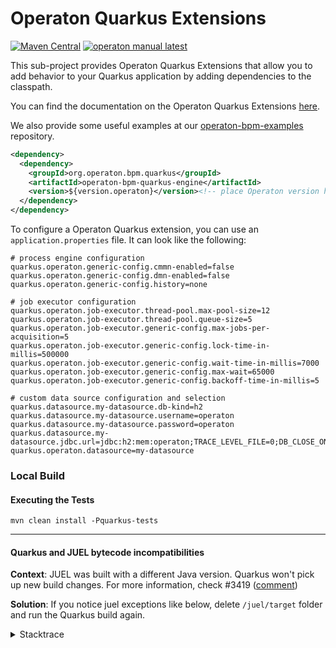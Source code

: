 # Operaton Quarkus Extensions

[![Maven Central](https://maven-badges.herokuapp.com/maven-central/org.operaton.bpm.quarkus/operaton-bpm-quarkus-engine/badge.svg)](https://maven-badges.herokuapp.com/maven-central/org.operaton.bpm.quarkus/operaton-bpm-quarkus-engine) [![operaton manual latest](https://img.shields.io/badge/manual-latest-brown.svg)](https://docs.operaton.org/manual/develop/user-guide/quarkus-integration/)

This sub-project provides Operaton Quarkus Extensions that allow you to add behavior to your Quarkus 
application by adding dependencies to the classpath.

You can find the documentation on the Operaton Quarkus Extensions 
[here](https://docs.operaton.org/docs/documentation/user-guide/quarkus-integration/).

We also provide some useful examples at our 
[operaton-bpm-examples](https://github.com/camunda/camunda-bpm-examples/tree/master/quarkus-extension) repository.

```xml
<dependency>
  <dependency>
    <groupId>org.operaton.bpm.quarkus</groupId>
    <artifactId>operaton-bpm-quarkus-engine</artifactId>
    <version>${version.operaton}</version><!-- place Operaton version here -->
  </dependency>
</dependency>
```

To configure a Operaton Quarkus extension, you can use an `application.properties` file. It
can look like the following:

```properties
# process engine configuration
quarkus.operaton.generic-config.cmmn-enabled=false
quarkus.operaton.generic-config.dmn-enabled=false
quarkus.operaton.generic-config.history=none

# job executor configuration
quarkus.operaton.job-executor.thread-pool.max-pool-size=12
quarkus.operaton.job-executor.thread-pool.queue-size=5
quarkus.operaton.job-executor.generic-config.max-jobs-per-acquisition=5
quarkus.operaton.job-executor.generic-config.lock-time-in-millis=500000
quarkus.operaton.job-executor.generic-config.wait-time-in-millis=7000
quarkus.operaton.job-executor.generic-config.max-wait=65000
quarkus.operaton.job-executor.generic-config.backoff-time-in-millis=5

# custom data source configuration and selection
quarkus.datasource.my-datasource.db-kind=h2
quarkus.datasource.my-datasource.username=operaton
quarkus.datasource.my-datasource.password=operaton
quarkus.datasource.my-datasource.jdbc.url=jdbc:h2:mem:operaton;TRACE_LEVEL_FILE=0;DB_CLOSE_ON_EXIT=FALSE
quarkus.operaton.datasource=my-datasource
```

### Local Build

#### Executing the Tests
```mvn clean install -Pquarkus-tests```


---------
#### Quarkus and JUEL bytecode incompatibilities

**Context**: JUEL was built with a different Java version. Quarkus won't pick up new build changes. For more information, check #3419 ([comment](https://github.com/camunda/camunda-bpm-platform/issues/3419#issuecomment-1720916174))

**Solution**: If you notice juel exceptions like below, delete `/juel/target` folder and run the Quarkus build again.

<details>

<summary>Stacktrace</summary>

```java
Caused by: java.lang.VerifyError: Bad type on operand stack
Exception Details:
Location:
org/operaton/bpm/engine/impl/el/JuelExpressionManager.<init>(Ljava/util/Map;)V @28: putfield
Reason:
Type 'org/operaton/bpm/impl/juel/ExpressionFactoryImpl' (current frame, stack[1]) is not assignable to 'org/operaton/bpm/impl/juel/jakarta/el/ExpressionFactory'
Current Frame:
bci: @28
flags: { }
locals: { 'org/operaton/bpm/engine/impl/el/JuelExpressionManager', 'java/util/Map' }
stack: { 'org/operaton/bpm/engine/impl/el/JuelExpressionManager', 'org/operaton/bpm/impl/juel/ExpressionFactoryImpl' }
Bytecode:
0000000: 2ab7 0007 2abb 000c 59b7 000e b500 0f2a
0000010: 03b5 0013 2abb 0017 59b7 0019 b500 1a2a
0000020: 2bb5 001e b1```
</details>
